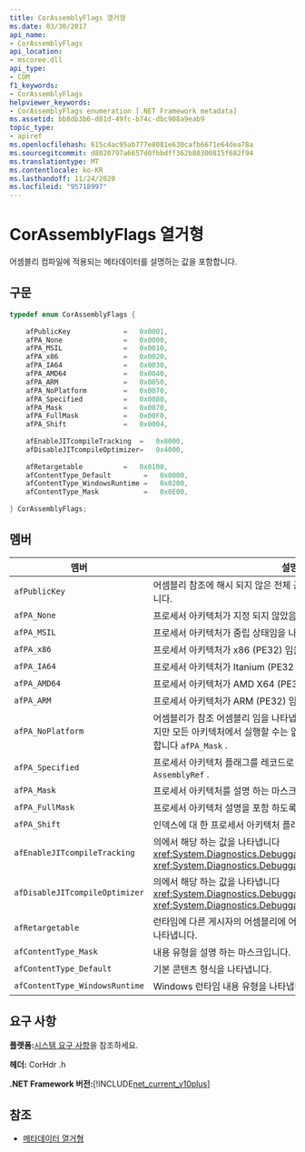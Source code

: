 ```yaml
---
title: CorAssemblyFlags 열거형
ms.date: 03/30/2017
api_name:
- CorAssemblyFlags
api_location:
- mscoree.dll
api_type:
- COM
f1_keywords:
- CorAssemblyFlags
helpviewer_keywords:
- CorAssemblyFlags enumeration [.NET Framework metadata]
ms.assetid: bb8db3b6-d81d-49fc-b74c-dbc908a9eab9
topic_type:
- apiref
ms.openlocfilehash: 615c4ac95ab777e8081e630cafb6671e64dea78a
ms.sourcegitcommit: d8020797a6657d0fbbdff362b80300815f682f94
ms.translationtype: MT
ms.contentlocale: ko-KR
ms.lasthandoff: 11/24/2020
ms.locfileid: "95718997"
---
```

# <a name="corassemblyflags-enumeration"></a>CorAssemblyFlags 열거형

어셈블리 컴파일에 적용되는 메타데이터를 설명하는 값을 포함합니다.  
  
## <a name="syntax"></a>구문  
  
```cpp  
typedef enum CorAssemblyFlags {  
  
    afPublicKey             =   0x0001,  
    afPA_None               =   0x0000,  
    afPA_MSIL               =   0x0010,  
    afPA_x86                =   0x0020,  
    afPA_IA64               =   0x0030,  
    afPA_AMD64              =   0x0040,  
    afPA_ARM                =   0x0050,  
    afPA_NoPlatform         =   0x0070,  
    afPA_Specified          =   0x0080,  
    afPA_Mask               =   0x0070,  
    afPA_FullMask           =   0x00F0,  
    afPA_Shift              =   0x0004,  
  
    afEnableJITcompileTracking  =   0x8000,  
    afDisableJITcompileOptimizer=   0x4000,  
  
    afRetargetable          =   0x0100,  
    afContentType_Default        =   0x0000,  
    afContentType_WindowsRuntime =   0x0200,  
    afContentType_Mask           =   0x0E00,  
  
} CorAssemblyFlags;  
```  
  
## <a name="members"></a>멤버  
  
|멤버|설명|  
|------------|-----------------|  
|`afPublicKey`|어셈블리 참조에 해시 되지 않은 전체 공개 키가 포함 되어 있음을 나타냅니다.|  
|`afPA_None`|프로세서 아키텍처가 지정 되지 않았음을 나타냅니다.|  
|`afPA_MSIL`|프로세서 아키텍처가 중립 상태임을 나타냅니다 (PE32).|  
|`afPA_x86`|프로세서 아키텍처가 x86 (PE32) 임을 나타냅니다.|  
|`afPA_IA64`|프로세서 아키텍처가 Itanium (PE32 +) 임을 나타냅니다.|  
|`afPA_AMD64`|프로세서 아키텍처가 AMD X64 (PE32 +) 임을 나타냅니다.|  
|`afPA_ARM`|프로세서 아키텍처가 ARM (PE32) 임을 나타냅니다.|  
|`afPA_NoPlatform`|어셈블리가 참조 어셈블리 임을 나타냅니다. 즉, 모든 아키텍처에 적용 되지만 모든 아키텍처에서 실행할 수는 없습니다. 따라서 플래그는와 동일 합니다 `afPA_Mask` .|  
|`afPA_Specified`|프로세서 아키텍처 플래그를 레코드로 전파 해야 함을 나타냅니다 `AssemblyRef` .|  
|`afPA_Mask`|프로세서 아키텍처를 설명 하는 마스크입니다.|  
|`afPA_FullMask`|프로세서 아키텍처 설명을 포함 하도록 지정 합니다.|  
|`afPA_Shift`|인덱스에 대 한 프로세서 아키텍처 플래그의 이동 횟수를 나타냅니다.|  
|`afEnableJITcompileTracking`|의에서 해당 하는 값을 나타냅니다 <xref:System.Diagnostics.DebuggableAttribute.DebuggingModes> <xref:System.Diagnostics.DebuggableAttribute> .|  
|`afDisableJITcompileOptimizer`|의에서 해당 하는 값을 나타냅니다 <xref:System.Diagnostics.DebuggableAttribute.DebuggingModes> <xref:System.Diagnostics.DebuggableAttribute> .|  
|`afRetargetable`|런타임에 다른 게시자의 어셈블리에 어셈블리의 대상을 지정할 수 있음을 나타냅니다.|  
|`afContentType_Mask`|내용 유형을 설명 하는 마스크입니다.|  
|`afContentType_Default`|기본 콘텐츠 형식을 나타냅니다.|  
|`afContentType_WindowsRuntime`|Windows 런타임 내용 유형을 나타냅니다.|  
  
## <a name="requirements"></a>요구 사항  

 **플랫폼:**[시스템 요구 사항](../../get-started/system-requirements.md)을 참조하세요.  
  
 **헤더:** CorHdr .h  
  
 **.NET Framework 버전:**[!INCLUDE[net_current_v10plus](../../../../includes/net-current-v10plus-md.md)]  
  
## <a name="see-also"></a>참조

- [메타데이터 열거형](metadata-enumerations.md)
